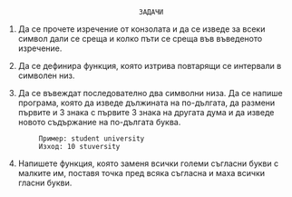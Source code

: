                       				 ЗАДАЧИ


1. Да се прочете изречение от конзолата и да се изведе за всеки символ дали се среща и колко пъти се среща във 
въведеното изречение.

2. Да се дефинира функция, която изтрива повтарящи се интервали в символен низ.


3. Да се въвеждат последователно двa символни низа. Да се напише програма, която да изведе дължината на по-дългата, 
да размени първите и 3 знака с първите 3 знака на другата дума и да изведе новото съдържание на по-дългата буква. 

        	Пример: student university 
        	Изход: 10 stuversity

4. Напишете функция, която заменя всички големи съгласни букви с малките им, поставя точка пред всяка съгласна и 
маха всички гласни букви.
